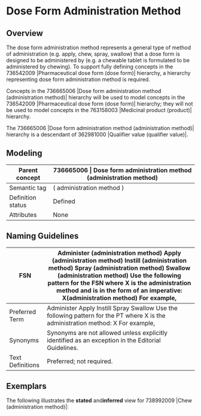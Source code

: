 # Dose Form Administration Method

## Overview

The dose form administration method represents a general type of method of administration (e.g. apply, chew, spray, swallow) that a dose form is designed to be administered by (e.g. a chewable tablet is formulated to be administered by chewing). To support fully defining concepts in the 736542009 |Pharmaceutical dose form (dose form)| hierarchy, a hierarchy representing dose form administration method is required.

Concepts in the 736665006 |Dose form administration method (administration method)| hierarchy will be used to model concepts in the 736542009 |Pharmaceutical dose form (dose form)| hierarchy; they will not be used to model concepts in the 763158003 |Medicinal product (product)| hierarchy.

The 736665006 |Dose form administration method (administration method)| hierarchy is a descendant of 362981000 |Qualifier value (qualifier value)|.

## Modeling

| Parent concept    | 736665006 \| Dose form administration method (administration method) |
| ----------------- | -------------------------------------------------------------------- |
| Semantic tag      | ( administration method )                                            |
| Definition status | Defined                                                              |
| Attributes        | None                                                                 |

## Naming Guidelines

| FSN              | Administer (administration method) Apply (administration method) Instill (administration method) Spray (administration method) Swallow (administration method) Use the following pattern for the FSN where X is the administration method and is in the form of an imperative: X(administration method) For example, |
| ---------------- | -------------------------------------------------------------------------------------------------------------------------------------------------------------------------------------------------------------------------------------------------------------------------------------------------------------------- |
| Preferred Term   | Administer Apply Instill Spray Swallow Use the following pattern for the PT where X is the administration method: X For example,                                                                                                                                                                                     |
| Synonyms         | Synonyms are not allowed unless explicitly identified as an exception in the Editorial Guidelines.                                                                                                                                                                                                                   |
| Text Definitions | Preferred; not required.                                                                                                                                                                                                                                                                                             |

## Exemplars

The following illustrates the **stated** and**inferred** view for 738992009 |Chew (administration method)|:

<figure><img src="../../../../../pharmaceutical-and-biologic-product/images/174691200.png" alt=""><figcaption></figcaption></figure>
